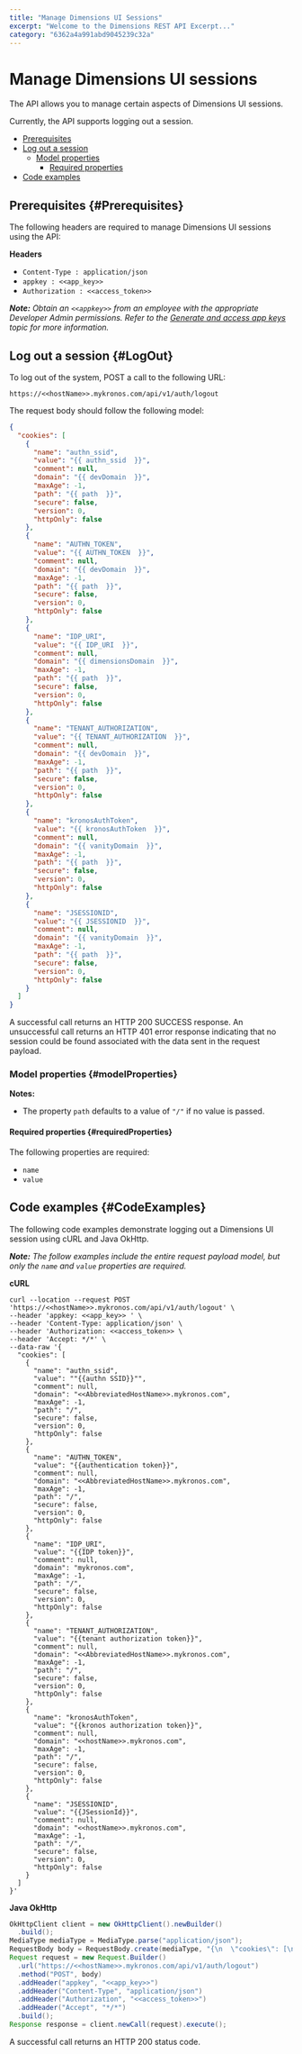 ```yaml
---
title: "Manage Dimensions UI Sessions"
excerpt: "Welcome to the Dimensions REST API Excerpt..."
category: "6362a4a991abd9045239c32a"
---
```

 

# Manage Dimensions UI sessions

The API allows you to manage certain aspects of Dimensions UI sessions. 

Currently, the API supports logging out a session.

* [Prerequisites](#Prerequisites)
* [Log out a session](#LogOut)
    * [Model properties](#modelProperties)
        * [Required properties](#requiredProperties)
* [Code examples](#CodeExamples)

## Prerequisites {#Prerequisites}

The following headers are required to manage Dimensions UI sessions using the API:

**Headers**

* `Content-Type : application/json`
* `appkey : <<app_key>>`
* `Authorization : <<access_token>>`

*__Note:__ Obtain an `<<appkey>>` from an employee with the appropriate Developer Admin permissions. Refer to the [Generate and access app keys](C:a44a9f41-6442-42e3-91b1-9c946de54763) topic for more information.*

## Log out a session {#LogOut}

To log out of the system, POST a call to the following URL:

`https://<<hostName>>.mykronos.com/api/v1/auth/logout`

The request body should follow the following model:

``` json
{
  "cookies": [
    {
      "name": "authn_ssid",
      "value": "{{ authn_ssid  }}",
      "comment": null,
      "domain": "{{ devDomain  }}",
      "maxAge": -1,
      "path": "{{ path  }}",
      "secure": false,
      "version": 0,
      "httpOnly": false
    },
    {
      "name": "AUTHN_TOKEN",
      "value": "{{ AUTHN_TOKEN  }}",
      "comment": null,
      "domain": "{{ devDomain  }}",
      "maxAge": -1,
      "path": "{{ path  }}",
      "secure": false,
      "version": 0,
      "httpOnly": false
    },
    {
      "name": "IDP_URI",
      "value": "{{ IDP_URI  }}",
      "comment": null,
      "domain": "{{ dimensionsDomain  }}",
      "maxAge": -1,
      "path": "{{ path  }}",
      "secure": false,
      "version": 0,
      "httpOnly": false
    },
    {
      "name": "TENANT_AUTHORIZATION",
      "value": "{{ TENANT_AUTHORIZATION  }}",
      "comment": null,
      "domain": "{{ devDomain  }}",
      "maxAge": -1,
      "path": "{{ path  }}",
      "secure": false,
      "version": 0,
      "httpOnly": false
    },
    {
      "name": "kronosAuthToken",
      "value": "{{ kronosAuthToken  }}",
      "comment": null,
      "domain": "{{ vanityDomain  }}",
      "maxAge": -1,
      "path": "{{ path  }}",
      "secure": false,
      "version": 0,
      "httpOnly": false
    },
    {
      "name": "JSESSIONID",
      "value": "{{ JSESSIONID  }}",
      "comment": null,
      "domain": "{{ vanityDomain  }}",
      "maxAge": -1,
      "path": "{{ path  }}",
      "secure": false,
      "version": 0,
      "httpOnly": false
    }
  ]
}
```
A successful call returns an HTTP 200 SUCCESS response. An unsuccessful call returns an HTTP 401 error response indicating that no session could be found associated with the data sent in the request payload.

### Model properties {#modelProperties}

**Notes:**

* The property `path` defaults to a value of `"/"` if no value is passed.

#### Required properties {#requiredProperties}

The following properties are required:

* `name`
* `value`

## Code examples {#CodeExamples}

The following code examples demonstrate logging out a Dimensions UI session using cURL and Java OkHttp.

*__Note:__ The follow examples include the entire request payload model, but only the `name` and `value` properties are required.*

**cURL**
<?prettify lang=curl linenums=true?>
``` curl
curl --location --request POST 'https://<<hostName>>.mykronos.com/api/v1/auth/logout' \
--header 'appkey: <<app_key>> ' \
--header 'Content-Type: application/json' \
--header 'Authorization: <<access_token>> \
--header 'Accept: */*' \
--data-raw '{
  "cookies": [
    {
      "name": "authn_ssid",
      "value": ""{{authn SSID}}"",
      "comment": null,
      "domain": "<<AbbreviatedHostName>>.mykronos.com",
      "maxAge": -1,
      "path": "/",
      "secure": false,
      "version": 0,
      "httpOnly": false
    },
    {
      "name": "AUTHN_TOKEN",
      "value": "{{authentication token}}",
      "comment": null,
      "domain": "<<AbbreviatedHostName>>.mykronos.com",
      "maxAge": -1,
      "path": "/",
      "secure": false,
      "version": 0,
      "httpOnly": false
    },
    {
      "name": "IDP_URI",
      "value": "{{IDP token}}",
      "comment": null,
      "domain": "mykronos.com",
      "maxAge": -1,
      "path": "/",
      "secure": false,
      "version": 0,
      "httpOnly": false
    },
    {
      "name": "TENANT_AUTHORIZATION",
      "value": "{{tenant authorization token}}",
      "comment": null,
      "domain": "<<AbbreviatedHostName>>.mykronos.com",
      "maxAge": -1,
      "path": "/",
      "secure": false,
      "version": 0,
      "httpOnly": false
    },
    {
      "name": "kronosAuthToken",
      "value": "{{kronos authorization token}}",
      "comment": null,
      "domain": "<<hostName>>.mykronos.com",
      "maxAge": -1,
      "path": "/",
      "secure": false,
      "version": 0,
      "httpOnly": false
    },
    {
      "name": "JSESSIONID",
      "value": "{{JSessionId}}",
      "comment": null,
      "domain": "<<hostName>>.mykronos.com",
      "maxAge": -1,
      "path": "/",
      "secure": false,
      "version": 0,
      "httpOnly": false
    }
  ]
}'
```

**Java OkHttp**
<?prettify lang=java linenums=true?>
``` java
OkHttpClient client = new OkHttpClient().newBuilder()
  .build();
MediaType mediaType = MediaType.parse("application/json");
RequestBody body = RequestBody.create(mediaType, "{\n  \"cookies\": [\n    {\n      \"name\": \"authn_ssid\",\n      \"value\": \"\"{{authn SSID}}\"\",\n      \"comment\": null,\n      \"domain\": \"<<AbbreviatedHostName>>.mykronos.com\",\n      \"maxAge\": -1,\n      \"path\": \"/\",\n      \"secure\": false,\n      \"version\": 0,\n      \"httpOnly\": false\n    },\n    {\n      \"name\": \"AUTHN_TOKEN\",\n      \"value\": \"{{authentication token}}\",\n      \"comment\": null,\n      \"domain\": \"<<AbbreviatedHostName>>.mykronos.com\",\n      \"maxAge\": -1,\n      \"path\": \"/\",\n      \"secure\": false,\n      \"version\": 0,\n      \"httpOnly\": false\n    },\n    {\n      \"name\": \"IDP_URI\",\n      \"value\": \"{{IDP token}}\",\n      \"comment\": null,\n      \"domain\": \"mykronos.com\",\n      \"maxAge\": -1,\n      \"path\": \"/\",\n      \"secure\": false,\n      \"version\": 0,\n      \"httpOnly\": false\n    },\n    {\n      \"name\": \"TENANT_AUTHORIZATION\",\n      \"value\": \"{{tenant authorization token}}\",\n      \"comment\": null,\n      \"domain\": \"<<AbbreviatedHostName>>.mykronos.com\",\n      \"maxAge\": -1,\n      \"path\": \"/\",\n      \"secure\": false,\n      \"version\": 0,\n      \"httpOnly\": false\n    },\n    {\n      \"name\": \"kronosAuthToken\",\n      \"value\": \"{{dimensions authorization token}}\",\n      \"comment\": null,\n      \"domain\": \"<<hostName>>.mykronos.com\",\n      \"maxAge\": -1,\n      \"path\": \"/\",\n      \"secure\": false,\n      \"version\": 0,\n      \"httpOnly\": false\n    },\n    {\n      \"name\": \"JSESSIONID\",\n      \"value\": \"{{JSessionId}}\",\n      \"comment\": null,\n      \"domain\": \"<<hostName>>.mykronos.com\",\n      \"maxAge\": -1,\n      \"path\": \"/\",\n      \"secure\": false,\n      \"version\": 0,\n      \"httpOnly\": false\n    }\n  ]\n}");
Request request = new Request.Builder()
  .url("https://<<hostName>>.mykronos.com/api/v1/auth/logout")
  .method("POST", body)
  .addHeader("appkey", "<<app_key>>")
  .addHeader("Content-Type", "application/json")
  .addHeader("Authorization", "<<access_token>>")
  .addHeader("Accept", "*/*")
  .build();
Response response = client.newCall(request).execute();
```

A successful call returns an HTTP 200 status code.